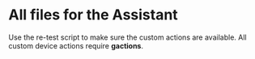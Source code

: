# All files for the Assistant
Use the re-test script to make sure the custom actions are available.
All custom device actions require <b>gactions</b>.
